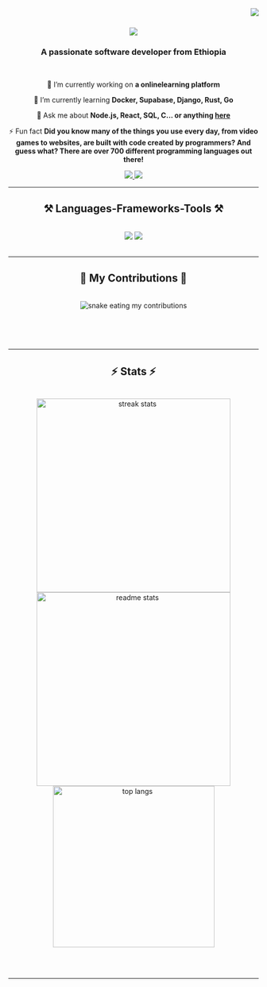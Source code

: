 <img align="right" src="https://visitor-badge.laobi.icu/badge?page_id=dreambigatall.dreambigatall" />
<h1 align="center">
    <img src="https://readme-typing-svg.herokuapp.com/?font=Righteous&size=35&center=true&vCenter=true&width=500&height=70&duration=4000&lines=Hi+There!+👋;+I'm+Khalid+Mohammed!;" />
</h1>
<h3 align="center">A passionate software developer from Ethiopia</h3>

<br/>

<div align="center">
 
 🔭 I’m currently working on **a onlinelearning platform**
 
 🌱 I’m currently learning **Docker, Supabase, Django, Rust, Go**

💬 Ask me about **Node.js, React, SQL, C... or anything [here](https://github.com/dreambigatall/dreambigatall/issues)**

⚡ Fun fact **Did you know many of the things you use every day, from video games to websites, are built with code created by programmers?  And guess what? There are over 700 different programming languages out there!**


 </div>

 <div align="center"> 
  <a href="mailto:halidmahammed.16.hm@gmail.com">
    <img src="https://img.shields.io/badge/Gmail-333333?style=for-the-badge&logo=gmail&logoColor=red" />
  </a>
  <a href="https://www.linkedin.com/in/halidatalx" target="_blank">
    <img src="https://img.shields.io/badge/LinkedIn-0077B5?style=for-the-badge&logo=linkedin&logoColor=white" target="_blank" />
  </a>
 </div>

  <hr/>
 
<h2 align="center">⚒️ Languages-Frameworks-Tools ⚒️</h2>
<br/>
<div align="center">
    <img src="https://skillicons.dev/icons?i=react,mui,html,css,vscode,github,figma,tailwind,git" />
    <img src="https://skillicons.dev/icons?i=nodejs,python,javascript,typescript,mongodb,c,java,mysql" /><br>
</div>


<br/>
<hr/>

<div align="center">
  <h2>🐍 My Contributions 🐍</h2>
  <br>
  <img alt="snake eating my contributions" src="https://raw.githubusercontent.com/dreambigatall/dreambigatall/output/github-contribution-grid-snake.svg" />
  
  <br/><br/><br/>
</div>
 <hr/>

<h2 align="center">⚡ Stats ⚡</h2>
<br>
<div align=center>
  <img width=390 src=https://streak-stats.demolab.com/?user=salesp07&count_private=true&theme=react&border_radius=10" alt="streak stats"/>
  <img width=390 src="https://github-readme-stats.vercel.app/api?username=salesp07&count_private=true&show_icons=true&theme=react&rank_icon=github&border_radius=10" alt="readme stats" />
  <br/>
  <img width=325 align="center" src="https://github-readme-stats-dreambigatall.vercel.app/api/top-langs/?username=salesp07&hide=HTML&langs_count=8&layout=compact&theme=react&border_radius=10&size_weight=0.5&count_weight=0.5&exclude_repo=github-readme-stats" alt="top langs" />
</div>

<br/><br/>

<hr/>

<br/>
